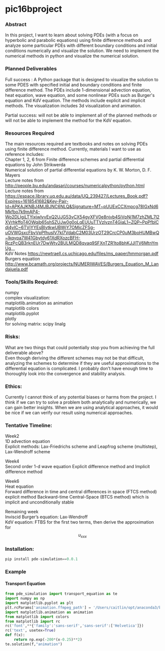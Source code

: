 # pic16bproject

### Abstract
In this project, I want to learn about solving PDEs (with a focus on hyperbolic and parabolic equations) using finite difference methods and analyze some particular PDEs with different boundary conditions and initial conditions numerically and visualize the solution. We need to implement the numerical methods in python and visualize the numerical solution.



### Planned Deliverables

Full success : A Python package that is designed to visualize the solution to some PDES with specified initial and boundary conditions and finite difference method. The PDEs include 1-dimensional advection equation, heat equation, wave equation, and some nonlinear PDEs such as Burger's equation and KdV equation. The methods include explicit and implicit methods. The visualization includes 3d visualization and animation. 

Partial success: will not be able to implement all of the planned methods or will not be able to implement the method for the KdV equation.


### Resources Required
The main resources required are textbooks and notes on solving PDEs using finite difference method. Currently, materials I want to use as reference includes:  
Chapter 1, 2, 6 from Finite difference schemes and partial differential equations by John Strikwerda   
Numerical solution of partial differential equations by K. W. Morton, D. F. Mayers    
Lecture notes from http://people.bu.edu/andasari/courses/numericalpython/python.html  
Lecture notes from https://espace.library.uq.edu.au/data/UQ_239427/Lectures_Book.pdf?Expires=1618541682&Key-Pair-Id=APKAJKNBJ4MJBJNC6NLQ&Signature=MT~pUUExCCXmpcg78IGxNd6Mkfbo7k9mAP4-Wo2DLIgiLTYixjwlvvExQ2UJG53vCX54gyXFV0e8njvb4SiVpNj1M7zhZML7l2XVrhkffoT4OWqjb65shSZUJw0g0oLqEUUuTTVzlvznT4GiaL1~ZQP~PpPfblCdj4ylC~6TVjYYEsBIvtkwUBWjY7OMicZFSg-uOVWGsxcFbvVpPfhusIV7kl7VdabC2M03UrzOT29CrcCP0uM3boHUMBwQ~lkqypa7W41Gbytdy61XdRXozcBFH-RczPcQB3rknEUr7DwWtv2BULMQD8qvaq9SFXnTZR1to8bhKJJITV6MtnYmUg__  
KdV Notes https://newtraell.cs.uchicago.edu/files/ms_paper/hmmorgan.pdf  
Burgers equation http://www.bcamath.org/projects/NUMERIWAVES/Burgers_Equation_M_Landajuela.pdf


### Tools/Skills Required:
numpy  
complex visualization:  
matplotlib.animation as animation  
matplotlib colors  
matplotlib.pyplot   
plotly  
for solving matrix: scipy linalg


### Risks: 
What are two things that could potentially stop you from achieving the full deliverable above?   
Even though deriving the different schemes may not be that difficult, analyzing the schemes	to determine if they are useful approximations to the differential equation is complicated. I probably don’t have enough time to thoroughly look into the convergence and stability analysis. 

### Ethics:
Currently I cannot think of any potential biases or harms from the project. I think if we can try to solve a problem both analytically and numerically, we can gain better insights. When we are using analytical approaches, it would be nice if we can verify our result using numerical approaches.

### Tentative Timeline:
Week2  
1D advection equation   
Explicit methods: Lax-Friedrichs scheme and Leapfrog scheme (multistep),  Lax-Wendroff scheme

Week4  
Second order 1-d wave equation
Explicit difference method and Implicit difference method

Week6  
Heat equation  
Forward difference in time and central differences in space (FTCS method) explicit method
Backward-time Central-Space (BTCS method) which is implicit and unconditionally stable

Remaining week  
Inviscid Burger’s equation: Lax-Wendroff   
KdV equation: FTBS for the first two terms, then derive the approximation for $$u_{xxx}$$

### Installation:
```python
pip install pde-simulation==0.0.1
```
### Example
#### Transport Equation
```python
from pde_simulation import transport_equation as te
import numpy as np
import matplotlib.pyplot as plt
plt.rcParams['animation.ffmpeg_path'] = '/Users/caitlin/opt/anaconda3/bin/ffmpeg'
import matplotlib.animation as animation
from matplotlib import colors
from matplotlib import rc
rc('font',**{'family':'sans-serif','sans-serif':['Helvetica']})
rc('text', usetex=True)
def f(x):
    return np.exp(-200*(x-0.25)**2)
te.solution(f,"animation")
```













